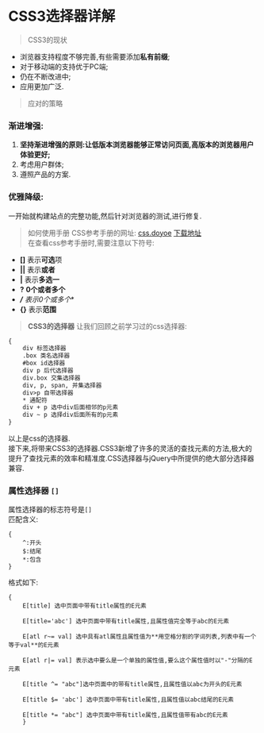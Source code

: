 # CSS3选择器详解

> CSS3的现状
- 浏览器支持程度不够完善,有些需要添加**私有前缀**;
- 对于移动端的支持优于PC端;
- 仍在不断改进中;
- 应用更加广泛.  

> 应对的策略
### 渐进增强:
1. **坚持渐进增强的原则:让低版本浏览器能够正常访问页面,高版本的浏览器用户体验更好;**
2. 考虑用户群体;
3. 遵照产品的方案.  

### 优雅降级:
一开始就构建站点的完整功能,然后针对浏览器的测试,进行修复.

> 如何使用手册
CSS参考手册的网址: [css.doyoe](https://css.doyoe.com/)
[下载地址](http://download.csdn.net/download/smyhvae/10243974)  
在查看css参考手册时,需要注意以下符号:
- **[]** 表示**可选**项
- **||** 表示**或者**
- **|** 表示**多选一**
- **?** **0个或者多个**
- ***/** 表示**0个或多个**
- **{}** 表示**范围**
  
> **CSS3的选择器**
让我们回顾之前学习过的css选择器:

``` html
{
    div 标签选择器
    .box 类名选择器
    #box id选择器
    div p 后代选择器
    div.box 交集选择器
    div, p, span, 并集选择器
    div>p 自带选择器
    * 通配符
    div + p 选中div后面相邻的p元素
    div ~ p 选择div后面所有的p元素
}
```

以上是css的选择器.  
接下来,将带来CSS3的选择器.CSS3新增了许多的灵活的查找元素的方法,极大的提升了查找元素的效率和精准度.CSS选择器与jQuery中所提供的绝大部分选择器兼容.  

### 属性选择器 `[]`
属性选择器的标志符号是`[]`  
匹配含义:

```
{
    ^:开头
    $:结尾
    *:包含
}
```

格式如下:

```
{
    E[title] 选中页面中带有title属性的E元素  

    E[title='abc'] 选中页面中带有title属性,且属性值完全等于abc的E元素  

    E[atl r~= val] 选中具有atl属性且属性值为**用空格分割的字词列表,列表中有一个等于val**的E元素  

    E[atl r|= val] 表示选中要么是一个单独的属性值,要么这个属性值时以"-"分隔的E元素  

    E[title ^= "abc"]选中页面中的带有title属性,且属性值以abc为开头的E元素  

    E[title $= 'abc'] 选中页面中带有title属性,且属性值以abc结尾的E元素  

    E[title *= "abc"] 选中页面中带有title属性,且属性值带有abc的E元素
    }
```